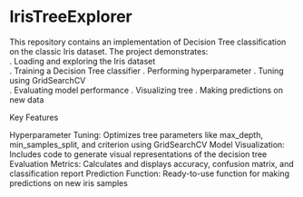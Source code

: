 # IrisTreeExplorer
This repository contains an implementation of Decision Tree classification on the classic Iris dataset. The project demonstrates:  
. Loading and exploring the Iris dataset  
. Training a Decision Tree classifier
. Performing hyperparameter 
. Tuning using GridSearchCV  
. Evaluating model performance 
. Visualizing tree 
. Making predictions on new data

Key Features

Hyperparameter Tuning: Optimizes tree parameters like max_depth, min_samples_split, and criterion using GridSearchCV
Model Visualization: Includes code to generate visual representations of the decision tree
Evaluation Metrics: Calculates and displays accuracy, confusion matrix, and classification report
Prediction Function: Ready-to-use function for making predictions on new iris samples
